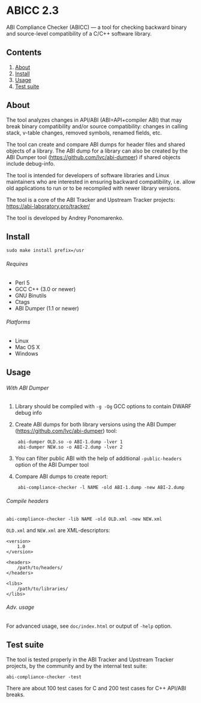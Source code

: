 ABICC 2.3
=========

ABI Compliance Checker (ABICC) — a tool for checking backward binary and source-level compatibility of a C/C++ software library.

Contents
--------

1. [ About      ](#about)
2. [ Install    ](#install)
3. [ Usage      ](#usage)
4. [ Test suite ](#test-suite)

About
-----

The tool analyzes changes in API/ABI (ABI=API+compiler ABI) that may break binary compatibility and/or source compatibility: changes in calling stack, v-table changes, removed symbols, renamed fields, etc.

The tool can create and compare ABI dumps for header files and shared objects of a library. The ABI dump for a library can also be created by the ABI Dumper tool (https://github.com/lvc/abi-dumper) if shared objects include debug-info.

The tool is intended for developers of software libraries and Linux maintainers who are interested in ensuring backward compatibility, i.e. allow old applications to run or to be recompiled with newer library versions.

The tool is a core of the ABI Tracker and Upstream Tracker projects: https://abi-laboratory.pro/tracker/

The tool is developed by Andrey Ponomarenko.

Install
-------

    sudo make install prefix=/usr

###### Requires

* Perl 5
* GCC C++ (3.0 or newer)
* GNU Binutils
* Ctags
* ABI Dumper (1.1 or newer)

###### Platforms

* Linux
* Mac OS X
* Windows

Usage
-----

###### With ABI Dumper

1. Library should be compiled with `-g -Og` GCC options to contain DWARF debug info

2. Create ABI dumps for both library versions using the ABI Dumper (https://github.com/lvc/abi-dumper) tool:

        abi-dumper OLD.so -o ABI-1.dump -lver 1
        abi-dumper NEW.so -o ABI-2.dump -lver 2

3. You can filter public ABI with the help of additional `-public-headers` option of the ABI Dumper tool

4. Compare ABI dumps to create report:

        abi-compliance-checker -l NAME -old ABI-1.dump -new ABI-2.dump

###### Compile headers

    abi-compliance-checker -lib NAME -old OLD.xml -new NEW.xml

`OLD.xml` and `NEW.xml` are XML-descriptors:

    <version>
        1.0
    </version>

    <headers>
        /path/to/headers/
    </headers>

    <libs>
        /path/to/libraries/
    </libs>

###### Adv. usage

For advanced usage, see `doc/index.html` or output of `-help` option.

Test suite
----------

The tool is tested properly in the ABI Tracker and Upstream Tracker projects, by the community and by the internal test suite:

    abi-compliance-checker -test

There are about 100 test cases for C and 200 test cases for C++ API/ABI breaks.
